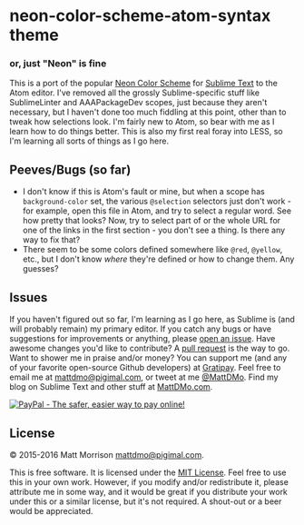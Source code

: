 # neon-color-scheme-atom-syntax theme

### or, just "Neon" is fine

This is a port of the popular [Neon Color Scheme](https://packagecontrol.io/packages/Neon%20Color%20Scheme) for [Sublime Text](https://sublimetext.com/3) to the Atom editor. I've removed all the grossly Sublime-specific stuff like SublimeLinter and AAAPackageDev scopes, just because they aren't necessary, but I haven't done too much fiddling at this point, other than to tweak how selections look. I'm fairly new to Atom, so bear with me as I learn how to do things better. This is also my first real foray into LESS, so I'm learning all sorts of things as I go here.

## Peeves/Bugs (so far)

* I don't know if this is Atom's fault or mine, but when a scope has `background-color` set, the various `@selection` selectors just don't work - for example, open this file in Atom, and try to select a regular word. See how pretty that looks? Now, try to select part of or the whole URL for one of the links in the first section - you don't see a thing. Is there any way to fix that?
* There seem to be some colors defined somewhere like `@red`, `@yellow`, etc., but I don't know *where* they're defined or how to change them. Any guesses?

## Issues

If you haven't figured out so far, I'm learning as I go here, as Sublime is (and will probably remain) my primary editor. If you catch any bugs or have suggestions for improvements or anything, please [open an issue](https://github.com/MattDMo/neon-color-scheme-atom-syntax/issues). Have awesome changes you'd like to contribute? A [pull request](https://github.com/MattDMo/neon-color-scheme-atom-syntax/pull/new/master) is the way to go. Want to shower me in praise and/or money? You can support me (and any of your favorite open-source Github developers) at [Gratipay](https://www.gratipay.com/on/github/MattDMo/). Feel free to email me at <mattdmo@pigimal.com>, or tweet at me [@MattDMo](https://twitter.com/MattDMo). Find my blog on Sublime Text and other stuff at [MattDMo.com](http://mattdmo.com).

<a href="https://www.paypal.com/cgi-bin/webscr?cmd=_donations&business=R97MGGYES6GAJ&lc=US&item_name=Matthew%20D%2e%20Morrison&item_number=neon%2datom%2dtheme&currency_code=USD&bn=PP%2dDonationsBF%3abtn_donate_SM%2egif%3aNonHosted">
    <img src="https://www.paypalobjects.com/en_US/i/btn/btn_donate_SM.gif" border="0" name="Donate" alt="PayPal - The safer, easier way to pay online!">
</a>

## License

&copy; 2015-2016 Matt Morrison <mattdmo@pigimal.com>.

This is free software. It is licensed under the [MIT License](http://opensource.org/licenses/MIT). Feel free to use this in your own work. However, if you modify and/or redistribute it, please attribute me in some way, and it would be great if you distribute your work under this or a similar license, but it's not required. A shout-out or a beer would be appreciated.
